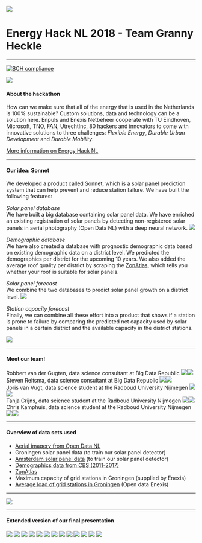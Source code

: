 ![](https://utrechtinc.nl/wp-content/uploads/2018/05/Header_NL.png)

# Energy Hack NL 2018 - Team Granny Heckle
____

[![BCH compliance](https://bettercodehub.com/edge/badge/energyhacknl2018/grannyheckle?branch=master&token=910d4dde78889fe8a37607f7495a62ee3b6ffc0e)](https://bettercodehub.com/)

![](https://utrechtinc.nl/wp-content/uploads/2018/05/2018052133.jpg)

#### About the hackathon
How can we make sure that all of the energy that is used in the Netherlands is 100% sustainable?
Custom solutions, data and technology can be a solution here. Enpuls and Enexis Netbeheer cooperate with TU Eindhoven, Microsoft, TNO, FAN, UtrechtInc, 80 hackers and innovators to come with innovative solutions to three challenges: *Flexible Energy*, *Durable Urban Development* and *Durable Mobility*.

[More information on Energy Hack NL](https://utrechtinc.nl/sonnet-wint-energy-hack-nl-en-e4000/?lang=en)

___
#### Our idea: Sonnet
We developed a product called Sonnet, which is a solar panel prediction system that can help prevent and reduce station failure. We have built the following features:

*Solar panel database*<br>
We have built a big database containing solar panel data. We have enriched an existing registration of solar panels by detecting non-registered solar panels in aerial photography (Open Data NL) with a deep neural network.
![](https://i.imgur.com/Rkw49rD.png)

*Demographic database*<br>
We have also created a database with prognostic demographic data based on existing demographic data on a district level. We predicted the demographics per district for the upcoming 10 years. We also added the average roof quality per district by scraping the [ZonAtlas](http://www.zonatlas.nl/home/), which tells you whether your roof is suitable for solar panels.

*Solar panel forecast*<br>
We combine the two databases to predict solar panel growth on a district level.
![](https://media.giphy.com/media/g0vi8yyDDg7dsYvND8/giphy.gif)

*Station capacity forecast*<br>
Finally, we can combine all these effort into a product that shows if a station is prone to failure by comparing the predicted net capacity used by solar panels in a certain district and the available capacity in the district stations.

![](https://media.giphy.com/media/x6MVDLaMTiBTXM5dmO/giphy.gif)


___

#### Meet our team!

Robbert van der Gugten, data science consultant at Big Data Republic [![](https://i.imgur.com/Dm73sxB.png)](https://www.linkedin.com/in/robbert-van-der-gugten-80369270/)[![](https://i.imgur.com/O2DATTM.png)](https://github.com/robbertvdg)<br>
Steven Reitsma, data science consultant at Big Data Republic [![](https://i.imgur.com/Dm73sxB.png)](https://www.linkedin.com/in/steven-reitsma-b5229471/)[![](https://i.imgur.com/O2DATTM.png)](https://github.com/StevenReitsma)<br>
Joris van Vugt, data science student at the Radboud University Nijmegen [![](https://i.imgur.com/Dm73sxB.png)](https://www.linkedin.com/in/joris-van-vugt-506571109/)[![](https://i.imgur.com/O2DATTM.png)](https://github.com/jvanvugt)<br>
Tanja Crijns, data science student at the Radboud University Nijmegen [![](https://i.imgur.com/Dm73sxB.png)](https://www.linkedin.com/in/tanjacrijns/)[![](https://i.imgur.com/O2DATTM.png)](https://github.com/TanjaCrijns)<br>
Chris Kamphuis, data science student at the Radboud University Nijmegen [![](https://i.imgur.com/Dm73sxB.png)](https://www.linkedin.com/in/chris-kamphuis-985b3a52/)[![](https://i.imgur.com/O2DATTM.png)](https://github.com/Chriskamphuis)<br>

___

#### Overview of data sets used
- [Aerial imagery from Open Data NL](https://data.overheid.nl/data/dataset/luchtfoto-2016-25cm-rgb-open-data)
- Groningen solar panel data (to train our solar panel detector)
- [Amsterdam solar panel data](https://data.amsterdam.nl/#?dte=dcatd%2Fdatasets%2Fzonnepanelen&dtfs=T&mpb=topografie&mpz=11&mpv=52.3731081:4.8932945) (to train our solar panel detector)
- [Demographics data from CBS (2011-2017)](https://www.cbs.nl/nl-nl/dossier/nederland-regionaal/wijk-en-buurtstatistieken)
- [ZonAtlas](http://www.zonatlas.nl/home/)
- Maximum capacity of grid stations in Groningen (supplied by Enexis)
- [Average load of grid stations in Groningen](https://www.enexis.nl/over-ons/documenten-en-publicaties/open-data) (Open data Enexis)

___

![](https://media.giphy.com/media/3HHDlFmKwwWK4rKDoI/giphy.gif)

___

#### Extended version of our final presentation

![](https://i.imgur.com/JPCEhrV.png)
![](https://i.imgur.com/jJ5DwNR.png)
![](https://i.imgur.com/9lojuoN.png)
![](https://i.imgur.com/XNuT2SK.png)
![](https://i.imgur.com/kS8fm2A.png)
![](https://i.imgur.com/T8PW6xV.png)
![](https://i.imgur.com/GDGZWle.png)
![](https://i.imgur.com/NQ0iLVq.png)
![](https://media.giphy.com/media/g0vi8yyDDg7dsYvND8/giphy.gif)
![](https://i.imgur.com/v5qmYfT.png)
![](https://media.giphy.com/media/x6MVDLaMTiBTXM5dmO/giphy.gif)
![](https://i.imgur.com/GkygQd1.png)
![](https://i.imgur.com/iQcHXqb.png)

